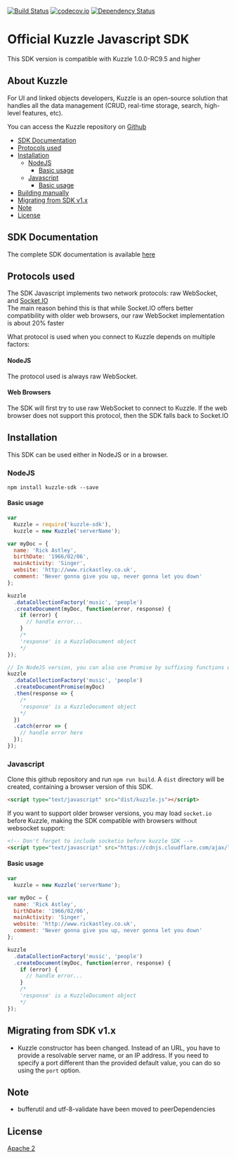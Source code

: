 [![Build Status](https://travis-ci.org/kuzzleio/sdk-javascript.svg?branch=master)](https://travis-ci.org/kuzzleio/sdk-javascript) [![codecov.io](http://codecov.io/github/kuzzleio/sdk-javascript/coverage.svg?branch=master)](http://codecov.io/github/kuzzleio/sdk-javascript?branch=master) [![Dependency Status](https://david-dm.org/kuzzleio/sdk-javascript.svg)](https://david-dm.org/kuzzleio/sdk-javascript)


Official Kuzzle Javascript SDK
======

This SDK version is compatible with Kuzzle 1.0.0-RC9.5 and higher

## About Kuzzle

For UI and linked objects developers, Kuzzle is an open-source solution that handles all the data management (CRUD, real-time storage, search, high-level features, etc).

You can access the Kuzzle repository on [Github](https://github.com/kuzzleio/kuzzle)

* [SDK Documentation](#sdk-documentation)
* [Protocols used](#protocols-used)
* [Installation](#installation)
  * [NodeJS](#nodejs)
    * [Basic usage](#basic-usage-node)
  * [Javascript](#javascript)
    * [Basic usage](#basic-usage-js)
* [Building manually](#building-manually)
* [Migrating from SDK v1.x](#migrating-from-sdk-v1.x)
* [Note](#note)
* [License](#license)

## SDK Documentation

The complete SDK documentation is available [here](http://kuzzleio.github.io/sdk-documentation)

## Protocols used

The SDK Javascript implements two network protocols: raw WebSocket, and [Socket.IO](http://socket.io/)  
The main reason behind this is that while Socket.IO offers better compatibility with older web browsers, our raw WebSocket implementation is about 20% faster

What protocol is used when you connect to Kuzzle depends on multiple factors:

#### NodeJS

The protocol used is always raw WebSocket.

#### Web Browsers

The SDK will first try to use raw WebSocket to connect to Kuzzle. If the web browser does not support this protocol, then the SDK falls back to Socket.IO

## Installation

This SDK can be used either in NodeJS or in a browser.

### NodeJS

```
npm install kuzzle-sdk --save
```

#### <a name="basic-usage-node"></a> Basic usage

```javascript
var
  Kuzzle = require('kuzzle-sdk'),
  kuzzle = new Kuzzle('serverName');

var myDoc = {
  name: 'Rick Astley',
  birthDate: '1966/02/06',
  mainActivity: 'Singer',
  website: 'http://www.rickastley.co.uk',
  comment: 'Never gonna give you up, never gonna let you down'
};

kuzzle
  .dataCollectionFactory('music', 'people')
  .createDocument(myDoc, function(error, response) {
    if (error) {
      // handle error...
    }
    /*
    'response' is a KuzzleDocument object
    */
});

// In NodeJS version, you can also use Promise by suffixing functions with "Promise"
kuzzle
  .dataCollectionFactory('music', 'people')
  .createDocumentPromise(myDoc)
  .then(response => {
    /*
    'response' is a KuzzleDocument object
    */
  })
  .catch(error => {
    // handle error here
  });
});
```

### Javascript

Clone this github repository and run ``npm run build``. A ``dist`` directory will be created, containing a browser version of this SDK.


```html
<script type="text/javascript" src="dist/kuzzle.js"></script>
```

If you want to support older browser versions, you may load `socket.io` before Kuzzle, making the SDK compatible with browsers without websocket support:

```html
<!-- Don't forget to include socketio before kuzzle SDK -->
<script type="text/javascript" src="https://cdnjs.cloudflare.com/ajax/libs/socket.io/1.6.0/socket.io.min.js"></script>
```

#### <a name="basic-usage-js"></a> Basic usage

```javascript
var
  kuzzle = new Kuzzle('serverName');

var myDoc = {
  name: 'Rick Astley',
  birthDate: '1966/02/06',
  mainActivity: 'Singer',
  website: 'http://www.rickastley.co.uk',
  comment: 'Never gonna give you up, never gonna let you down'
};

kuzzle
  .dataCollectionFactory('music', 'people')
  .createDocument(myDoc, function(error, response) {
    if (error) {
      // handle error...
    }
    /*
    'response' is a KuzzleDocument object
    */
});
```

## Migrating from SDK v1.x

* Kuzzle constructor has been changed. Instead of an URL, you have to provide a resolvable server name, or an IP address. If you need to specify a port different than the provided default value, you can do so using the `port` option.

## Note

* bufferutil and utf-8-validate have been moved to peerDependencies

## License

[Apache 2](LICENSE.md)
